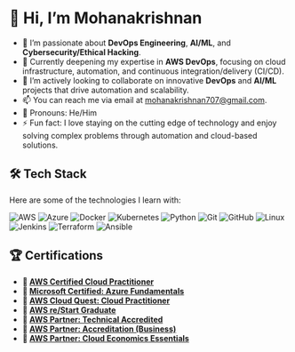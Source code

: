 # 👋 Hi, I’m Mohanakrishnan
- 👀 I’m passionate about **DevOps Engineering**, **AI/ML**, and **Cybersecurity/Ethical Hacking**.
- 🌱 Currently deepening my expertise in **AWS DevOps**, focusing on cloud infrastructure, automation, and continuous integration/delivery (CI/CD).
- 🤝 I’m actively looking to collaborate on innovative **DevOps** and **AI/ML** projects that drive automation and scalability.
- 📫 You can reach me via email at [mohanakrishnan707@gmail.com](mailto:mohanakrishnan707@gmail.com).
- 🔧 Pronouns: He/Him
- ⚡ Fun fact: I love staying on the cutting edge of technology and enjoy solving complex problems through automation and cloud-based solutions.

## 🛠️ Tech Stack

Here are some of the technologies I learn with:

![AWS](https://img.shields.io/badge/-AWS-232F3E?style=flat&logo=amazon-aws&logoColor=white)
![Azure](https://img.shields.io/badge/-Azure-0078D4?style=flat&logo=microsoft-azure&logoColor=white)
![Docker](https://img.shields.io/badge/-Docker-2496ED?style=flat&logo=docker&logoColor=white)
![Kubernetes](https://img.shields.io/badge/-Kubernetes-326CE5?style=flat&logo=kubernetes&logoColor=white)
![Python](https://img.shields.io/badge/-Python-3776AB?style=flat&logo=python&logoColor=white)
![Git](https://img.shields.io/badge/-Git-F05032?style=flat&logo=git&logoColor=white)
![GitHub](https://img.shields.io/badge/-GitHub-181717?style=flat&logo=github&logoColor=white)
![Linux](https://img.shields.io/badge/-Linux-FCC624?style=flat&logo=linux&logoColor=black)
![Jenkins](https://img.shields.io/badge/-Jenkins-D24939?style=flat&logo=jenkins&logoColor=white)
![Terraform](https://img.shields.io/badge/-Terraform-623CE4?style=flat&logo=terraform&logoColor=white)
![Ansible](https://img.shields.io/badge/-Ansible-EE0000?style=flat&logo=ansible&logoColor=white)

## 🏆 Certifications
- **🌟 [AWS Certified Cloud Practitioner](https://www.credly.com/badges/4a3499e7-e376-46e3-9485-3212278507cf)** 
- **🌟 [Microsoft Certified: Azure Fundamentals](https://www.credly.com/badges/a2651672-6477-4887-9a53-8aec2b6f3a9d)** 
- **🌟 [AWS Cloud Quest: Cloud Practitioner](https://www.credly.com/badges/eafc408e-4201-409c-819e-a10348c26e62)** 
- **🌟 [AWS re/Start Graduate](https://www.credly.com/badges/9962f06a-c4bc-4cb0-b5a9-70f5caee4415)**
- **🌟 [AWS Partner: Technical Accredited](https://www.credly.com/badges/1bbce908-2ba6-40df-a0fc-68c993a20131)**
- **🌟 [AWS Partner: Accreditation (Business)](https://www.credly.com/badges/b4a2f001-ad40-46af-9107-c1cc840b181b)**
- **🌟 [AWS Partner: Cloud Economics Essentials](https://www.credly.com/badges/39911964-7cb0-49b5-87bb-94e571cd9730)**

